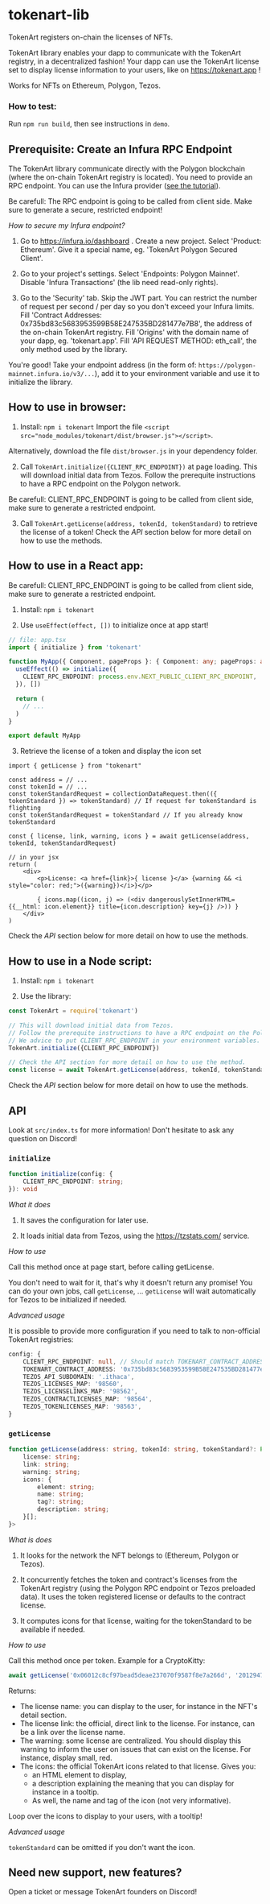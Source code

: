 # tokenart-lib

TokenArt registers on-chain the licenses of NFTs.

TokenArt library enables your dapp to communicate with the TokenArt registry, in a decentralized fashion!
Your dapp can use the TokenArt license set to display license information to your users, like on https://tokenart.app !

Works for NFTs on Ethereum, Polygon, Tezos.

### How to test:

Run `npm run build`, then see instructions in `demo`.

## Prerequisite: Create an Infura RPC Endpoint

The TokenArt library communicate directly with the Polygon blockchain (where the on-chain TokenArt registry is located).
You need to provide an RPC endpoint.
You can use the Infura provider ([see the tutorial](https://blog.infura.io/post/getting-started-with-infura-28e41844cc89)).

Be carefull: The RPC endpoint is going to be called from client side.
Make sure to generate a secure, restricted endpoint!

*How to secure my Infura endpoint?*

1. Go to https://infura.io/dashboard . Create a new project. Select 'Product: Ethereum'. Give it a special name, eg. 'TokenArt Polygon Secured Client'.

2. Go to your project's settings. Select 'Endpoints: Polygon Mainnet'. Disable 'Infura Transactions' (the lib need read-only rights).

3. Go to the 'Security' tab. Skip the JWT part. You can restrict the number of request per second / per day so you don't exceed your Infura limits. Fill 'Contract Addresses: 0x735bd83c5683953599B58E247535BD281477e7B8', the address of the on-chain TokenArt registry. Fill 'Origins' with the domain name of your dapp, eg. 'tokenart.app'. Fill 'API REQUEST METHOD: eth_call', the only method used by the library.

You're good! Take your endpoint address (in the form of: `https://polygon-mainnet.infura.io/v3/...`), add it to your environment variable and use it to initialize the library.

## How to use in browser:

1. Install: `npm i tokenart`
Import the file `<script src="node_modules/tokenart/dist/browser.js"></script>`.

Alternatively, download the file `dist/browser.js` in your dependency folder.

2. Call `TokenArt.initialize({CLIENT_RPC_ENDPOINT})` at page loading.
This will download initial data from Tezos.
Follow the prerequite instructions to have a RPC endpoint on the Polygon network.

Be carefull: CLIENT_RPC_ENDPOINT is going to be called from client side, make sure to generate a restricted endpoint.

3. Call `TokenArt.getLicense(address, tokenId, tokenStandard)` to retrieve the license of a token!
Check the *API* section below for more detail on how to use the methods.

## How to use in a React app:

Be carefull: CLIENT_RPC_ENDPOINT is going to be called from client side, make sure to generate a restricted endpoint.

1. Install: `npm i tokenart`

2. Use `useEffect(effect, [])` to initialize once at app start!

```ts
// file: app.tsx
import { initialize } from 'tokenart'

function MyApp({ Component, pageProps }: { Component: any; pageProps: any }) {
  useEffect(() => initialize({
    CLIENT_RPC_ENDPOINT: process.env.NEXT_PUBLIC_CLIENT_RPC_ENDPOINT,
  }), [])

  return (
    // ...
  )
}

export default MyApp
```

3. Retrieve the license of a token and display the icon set

```tsx
import { getLicense } from "tokenart"

const address = // ...
const tokenId = // ...
const tokenStandardRequest = collectionDataRequest.then(({ tokenStandard }) => tokenStandard) // If request for tokenStandard is flighting
const tokenStandardRequest = tokenStandard // If you already know tokenStandard

const { license, link, warning, icons } = await getLicense(address, tokenId, tokenStandardRequest)

// in your jsx
return (
    <div>
        <p>License: <a href={link}>{ license }</a> {warning && <i style="color: red;">({warning})</i>}</p>

        { icons.map((icon, j) => (<div dangerouslySetInnerHTML={{__html: icon.element}} title={icon.description} key={j} />)) }
    </div>
)
```

Check the *API* section below for more detail on how to use the methods.

## How to use in a Node script:

1. Install: `npm i tokenart`

2. Use the library:

```js
const TokenArt = require('tokenart')

// This will download initial data from Tezos.
// Follow the prerequite instructions to have a RPC endpoint on the Polygon network.
// We advice to put CLIENT_RPC_ENDPOINT in your environment variables.
TokenArt.initialize({CLIENT_RPC_ENDPOINT})

// Check the API section for more detail on how to use the method.
const license = await TokenArt.getLicense(address, tokenId, tokenStandard)
```

Check the *API* section below for more detail on how to use the methods.

## API

Look at `src/index.ts` for more information! Don't hesitate to ask any question on Discord!

### `initialize`

```ts
function initialize(config: {
    CLIENT_RPC_ENDPOINT: string;
}): void
```

*What it does*

1. It saves the configuration for later use.

2. It loads initial data from Tezos, using the https://tzstats.com/ service.

*How to use*

Call this method once at page start, before calling getLicense.

You don't need to wait for it, that's why it doesn't return any promise!
You can do your own jobs, call `getLicense`, ... `getLicense` will wait automatically for Tezos to be initialized if needed.

*Advanced usage*

It is possible to provide more configuration if you need to talk to non-official TokenArt registries:

```ts
config: {
    CLIENT_RPC_ENDPOINT: null, // Should match TOKENART_CONTRACT_ADDRESS network
    TOKENART_CONTRACT_ADDRESS: '0x735bd83c5683953599B58E247535BD281477e7B8', // Polygon
    TEZOS_API_SUBDOMAIN: '.ithaca',
    TEZOS_LICENSES_MAP: '98560',
    TEZOS_LICENSELINKS_MAP: '98562',
    TEZOS_CONTRACTLICENSES_MAP: '98564',
    TEZOS_TOKENLICENSES_MAP: '98563',
}
```

### `getLicense`

```ts
function getLicense(address: string, tokenId: string, tokenStandard?: Promise<'ERC721' | 'ERC1155'>): Promise<{
    license: string;
    link: string;
    warning: string;
    icons: {
        element: string;
        name: string;
        tag?: string;
        description: string;
    }[];
}>
```

*What is does*

1. It looks for the network the NFT belongs to (Ethereum, Polygon or Tezos).

2. It concurrently fetches the token and contract's licenses from the TokenArt registry (using the Polygon RPC endpoint or Tezos preloaded data). It uses the token registered license or defaults to the contract license.

3. It computes icons for that license, waiting for the tokenStandard to be available if needed.

*How to use*

Call this method once per token. Example for a CryptoKitty:
```js
await getLicense('0x06012c8cf97bead5deae237070f9587f8e7a266d', '2012947', 'ERC721')
```

Returns:
* The license name: you can display to the user, for instance in the NFT's detail section.
* The license link: the official, direct link to the license. For instance, can be a link over the license name.
* The warning: some license are centralized. You should display this warning to inform the user on issues that can exist on the license. For instance, display small, red.
* The icons: the official TokenArt icons related to that license. Gives you:
    - an HTML element to display,
    - a description explaining the meaning that you can display for instance in a tooltip.
    - As well, the name and tag of the icon (not very informative).

Loop over the icons to display to your users, with a tooltip!

*Advanced usage*

`tokenStandard` can be omitted if you don't want the icon.

## Need new support, new features?

Open a ticket or message TokenArt founders on Discord!
